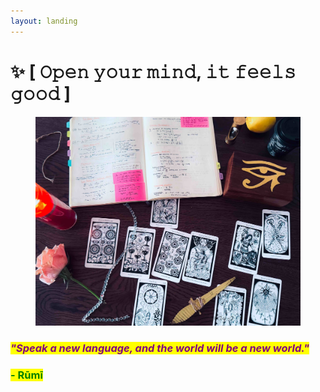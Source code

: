 ```yaml
---
layout: landing
---
```


# ✨ \[ 𝙾𝚙𝚎𝚗 𝚢𝚘𝚞𝚛 𝚖𝚒𝚗𝚍, 𝚒𝚝 𝚏𝚎𝚎𝚕𝚜 𝚐𝚘𝚘𝚍 ]

<figure><img src="../.gitbook/assets/FFFF.jpeg" alt="" width="563"><figcaption></figcaption></figure>

### _<mark style="color:purple;">"Speak a new language, and the world will be a new world."</mark>_&#x20;

### <mark style="color:green;">- Rūmī</mark>
